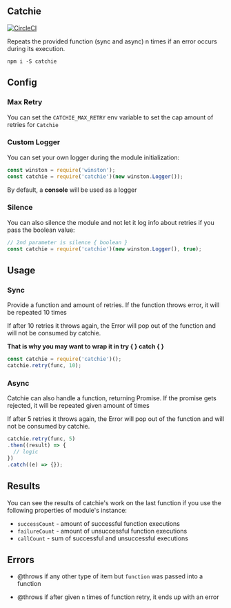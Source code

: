 ## Catchie
[![CircleCI](https://circleci.com/gh/dial-once/node-catchie.svg?style=svg)](https://circleci.com/gh/dial-once/node-catchie)

Repeats the provided function (sync and async) n times if an error occurs during its execution.

```
npm i -S catchie
```

## Config

### Max Retry
You can set the ``CATCHIE_MAX_RETRY`` env variable to set the cap amount of retries for ``Catchie``

### Custom Logger
You can set your own logger during the module initialization:
```js
const winston = require('winston');
const catchie = require('catchie')(new winston.Logger());
```
By default, a __console__ will be used as a logger

### Silence
You can also silence the module and not let it log info about retries if you pass the boolean value:
```js
// 2nd parameter is silence { boolean }
const catchie = require('catchie')(new winston.Logger(), true); 
```

## Usage

### Sync
Provide a function and amount of retries. If the function throws error, it will be repeated 10 times

If after 10 retries it throws again, the Error will pop out of the function and will not be consumed by catchie.

__That is why you may want to wrap it in try { } catch { }__
```js
const catchie = require('catchie')();
catchie.retry(func, 10);
```

### Async
Catchie can also handle a function, returning Promise. If the promise gets rejected, it will be repeated given amount of times

If after 5 retries it throws again, the Error will pop out of the function and will not be consumed by catchie.
```js
catchie.retry(func, 5)
.then((result) => {
  // logic
})
.catch((e) => {});
```
## Results
You can see the results of catchie's work on the last function if you use the following properties of module's instance:

* ``successCount`` - amount of successful function executions
* ``failureCount`` - amount of unsuccessful function executions
* ``callCount`` - sum of successful and unsuccessful executions

## Errors
* @throws if any other type of item but ``function`` was passed into a function

* @throws if after given ``n`` times of function retry, it ends up with an error

